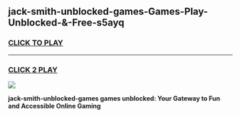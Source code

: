 
## jack-smith-unblocked-games-Games-Play-Unblocked-&-Free-s5ayq
<h3>
<a href="https://premium76.site?title=jack-smith-unblocked-games&ref=24A">CLICK TO PLAY</a></h3>
<hr>

<h3>
<a href="https://premium76.site?title=jack-smith-unblocked-games&ref=24A">CLICK 2 PLAY</a>
  
</h3>

<a href="https://premium76.site?title=jack-smith-unblocked-games&ref=24A"><img src="https://clearcache.store/games.png"></a>


**jack-smith-unblocked-games games unblocked: Your Gateway to Fun and Accessible Online Gaming**
